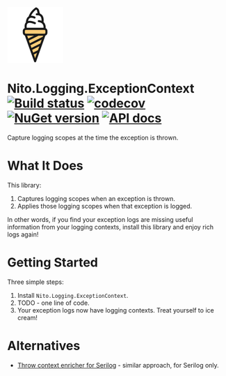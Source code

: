 ![Logo](src/icon.png)

# Nito.Logging.ExceptionContext [![Build status](https://github.com/StephenCleary/Logging/workflows/Build/badge.svg)](https://github.com/StephenCleary/Logging/actions?query=workflow%3ABuild) [![codecov](https://codecov.io/gh/StephenCleary/Logging/branch/master/graph/badge.svg)](https://codecov.io/gh/StephenCleary/Logging) [![NuGet version](https://badge.fury.io/nu/Nito.Logging.svg)](https://www.nuget.org/packages/Nito.Logging) [![API docs](https://img.shields.io/badge/API-dotnetapis-blue.svg)](http://dotnetapis.com/pkg/Nito.Logging)

Capture logging scopes at the time the exception is thrown.

# What It Does

This library:
1. Captures logging scopes when an exception is thrown.
2. Applies those logging scopes when that exception is logged.

In other words, if you find your exception logs are missing useful information from your logging contexts, install this library and enjoy rich logs again!

# Getting Started

Three simple steps:
1. Install `Nito.Logging.ExceptionContext`.
1. TODO - one line of code.
1. Your exception logs now have logging contexts. Treat yourself to ice cream!

# Alternatives

- [Throw context enricher for Serilog](https://github.com/Tolyandre/serilog-throw-context-enricher) - similar approach, for Serilog only.
